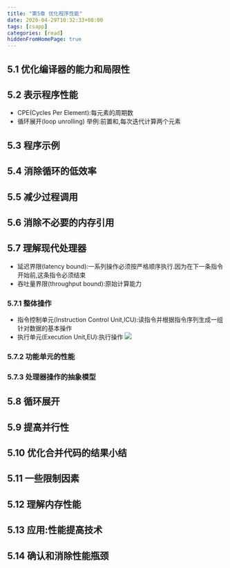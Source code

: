 ```yaml
---
title: "第5章 优化程序性能"
date: 2020-04-29T10:32:33+08:00
tags: [csapp]
categories: [read]
hiddenFromHomePage: true
---
```


## 5.1 优化编译器的能力和局限性
## 5.2 表示程序性能
* CPE(Cycles Per Element):每元素的周期数
* 循环展开(loop unrolling) 举例:前置和,每次迭代计算两个元素
## 5.3 程序示例
## 5.4 消除循环的低效率
## 5.5 减少过程调用
## 5.6 消除不必要的内存引用
## 5.7 理解现代处理器
* 延迟界限(latency bound):一系列操作必须按严格顺序执行.因为在下一条指令开始前,这条指令必须结束
* 吞吐量界限(throughput bound):原始计算能力
### 5.7.1 整体操作
* 指令控制单元(Instruction Control Unit,ICU):读指令并根据指令序列生成一组针对数据的基本操作
* 执行单元(Execution Unit,EU):执行操作
![](/images/read/csapp/5-11.png)
### 5.7.2 功能单元的性能
### 5.7.3 处理器操作的抽象模型
## 5.8 循环展开
## 5.9 提高并行性
## 5.10 优化合并代码的结果小结
## 5.11 一些限制因素
## 5.12 理解内存性能
## 5.13 应用:性能提高技术
## 5.14 确认和消除性能瓶颈